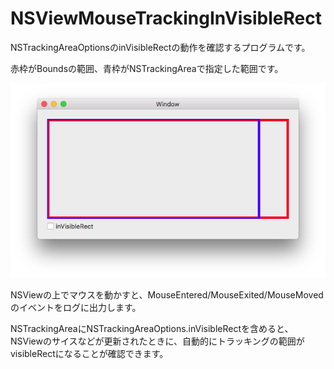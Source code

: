 # NSViewMouseTrackingInVisibleRect

NSTrackingAreaOptionsのinVisibleRectの動作を確認するプログラムです。

赤枠がBoundsの範囲、青枠がNSTrackingAreaで指定した範囲です。

![](NSViewMouseTrackingInVisibleRect.png)

NSViewの上でマウスを動かすと、MouseEntered/MouseExited/MouseMovedのイベントをログに出力します。

NSTrackingAreaにNSTrackingAreaOptions.inVisibleRectを含めると、NSViewのサイスなどが更新されたときに、自動的にトラッキングの範囲がvisibleRectになることが確認できます。

